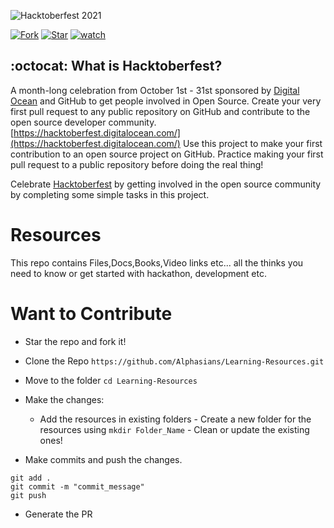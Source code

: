 ![Hacktoberfest 2021](https://hacktoberfest.digitalocean.com/twitter-card.png)

[![Fork](https://img.shields.io/github/forks/letskhabar/HacktoberFest-2020?label=fork&style=social)](https://github.com/Alphasians/Learning-Resources/fork)
[![Star](https://img.shields.io/github/stars/letskhabar/HacktoberFest-2020?style=social)](https://github.com/Alphasians/Learning-Resources/stargazers)
[![watch](https://img.shields.io/github/watchers/letskhabar/HacktoberFest-2020?style=social)](https://github.com/Alphasians/Learning-Resources/watchers)

## :octocat: What is Hacktoberfest?

A month-long celebration from October 1st - 31st sponsored by [Digital Ocean](https://hacktoberfest.digitalocean.com/) and GitHub to get people involved in Open Source. Create your very first pull request to any public repository on GitHub and contribute to the open source developer community.
[https://hacktoberfest.digitalocean.com/](https://hacktoberfest.digitalocean.com/)
Use this project to make your first contribution to an open source project on GitHub. Practice making your first pull request to a public repository before doing the real thing!

Celebrate [Hacktoberfest](https://hacktoberfest.digitalocean.com/) by getting involved in the open source community by completing some simple tasks in this project.

# Resources

This repo contains Files,Docs,Books,Video links etc... all the thinks you need to know or get started with hackathon, development etc.

# Want to Contribute

- Star the repo and fork it!
- Clone the Repo `https://github.com/Alphasians/Learning-Resources.git`
- Move to the folder `cd Learning-Resources`
- Make the changes:
    
   - Add the resources in existing folders - Create a new folder for the resources using `mkdir Folder_Name` - Clean or update the existing ones!

- Make commits and push the changes.

```
git add .
git commit -m "commit_message"
git push
```

- Generate the PR
